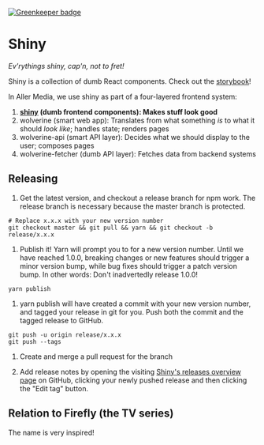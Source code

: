 

[![Greenkeeper badge](https://badges.greenkeeper.io/dbmedialab/shiny.svg)](https://greenkeeper.io/)

# Shiny

_Ev'rythings shiny, cap'n, not to fret!_

Shiny is a collection of dumb React components. Check out the [storybook](https://dbmedialab.github.com/shiny/)!

In Aller Media, we use shiny as part of a four-layered frontend system:
  1. **[shiny](https://github.com/dbmedialab/shiny) (dumb frontend components): Makes stuff look good**
  1. wolverine (smart web app): Translates from what something *is* to what it should *look like*; handles state; renders pages
  1. wolverine-api (smart API layer): Decides what we should display to the user; composes pages
  1. wolverine-fetcher (dumb API layer): Fetches data from backend systems

## Releasing
1. Get the latest version, and checkout a release branch for npm work. The release branch is necessary because the master branch is protected.
```
# Replace x.x.x with your new version number
git checkout master && git pull && yarn && git checkout -b release/x.x.x
```

1. Publish it! Yarn will prompt you to for a new version number. Until we have reached 1.0.0, breaking changes or new features should trigger a minor version bump, while bug fixes should trigger a patch version bump. In other words: Don't inadvertedly release 1.0.0!
```
yarn publish
```

1. yarn publish will have created a commit with your new version number, and tagged your release in git for you. Push both the commit and the tagged release to GitHub.
```
git push -u origin release/x.x.x
git push --tags
```

1. Create and merge a pull request for the branch

1. Add release notes by opening the visiting [Shiny's releases overview page](https://github.com/dbmedialab/shiny/releases) on GitHub, clicking your newly pushed release and then clicking the "Edit tag" button.



## Relation to Firefly (the TV series)

The name is very inspired!
